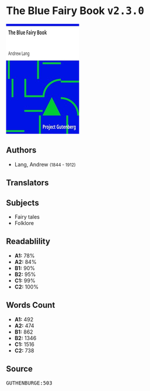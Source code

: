 # The Blue Fairy Book <kbd>v2.3.0</kbd>

![](./cover.medium.jpg "")

## Authors


 - Lang, Andrew <small>(1844 - 1912)</small>

## Translators



## Subjects


 - Fairy tales
 - Folklore

## Readablility


 - **A1:** 78%
 - **A2:** 84%
 - **B1:** 90%
 - **B2:** 95%
 - **C1:** 99%
 - **C2:** 100%

## Words Count


 - **A1:** 492
 - **A2:** 474
 - **B1:** 862
 - **B2:** 1346
 - **C1:** 1516
 - **C2:** 738

## Source


<kbd>GUTHENBURGE:503</kbd>
